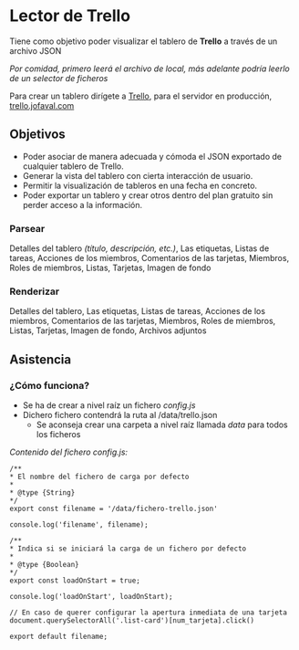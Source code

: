 # Lector de Trello
Tiene como objetivo poder visualizar el tablero de **Trello** a través de un archivo JSON

*Por comidad, primero leerá el archivo de local, más adelante podría leerlo de un selector de ficheros*

Para crear un tablero dirígete a [Trello](https://trello.com), para el servidor en producción, [trello.jofaval.com](http://trello.jofaval.com)

## Objetivos
 - Poder asociar de manera adecuada y cómoda el JSON exportado de cualquier tablero de Trello.
 - Generar la vista del tablero con cierta interacción de usuario.
 - Permitir la visualización de tableros en una fecha en concreto.
 - Poder exportar un tablero y crear otros dentro del plan gratuito sin perder acceso a la información.

### Parsear
Detalles del tablero *(título, descripción, etc.)*, Las etiquetas, Listas de tareas, Acciones de los miembros, Comentarios de las tarjetas, Miembros, Roles de miembros, Listas, Tarjetas, Imagen de fondo

### Renderizar
Detalles del tablero, Las etiquetas, Listas de tareas, Acciones de los miembros, Comentarios de las tarjetas, Miembros, Roles de miembros, Listas, Tarjetas, Imagen de fondo, Archivos adjuntos

## Asistencia
### ¿Cómo funciona?
 - Se ha de crear a nivel raíz un fichero *config.js*
 - Dichero fichero contendrá la ruta al /data/trello.json
    - Se aconseja crear una carpeta a nivel raíz llamada *data* para todos los ficheros

*Contenido del fichero *config.js*:*

    /**
    * El nombre del fichero de carga por defecto
    * 
    * @type {String}
    */
    export const filename = '/data/fichero-trello.json'

    console.log('filename', filename);

    /**
    * Indica si se iniciará la carga de un fichero por defecto
    * 
    * @type {Boolean}
    */
    export const loadOnStart = true;
    
    console.log('loadOnStart', loadOnStart);

    // En caso de querer configurar la apertura inmediata de una tarjeta
    document.querySelectorAll('.list-card')[num_tarjeta].click()

    export default filename;